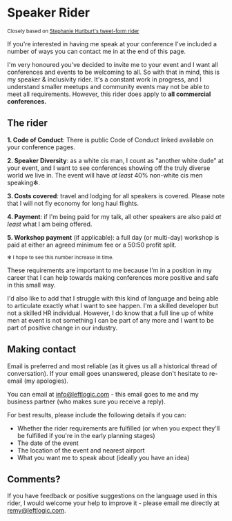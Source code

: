 # Speaker Rider

<small>Closely based on [Stephanie Hurlburt's tweet-form rider](https://twitter.com/sehurlburt/status/899400986791354368)</small>

If you're interested in having me speak at your conference I've included a number of ways you can contact me in at the end of this page.

I'm very honoured you've decided to invite me to your event and I want all conferences and events to be welcoming to all. So with that in mind, this is my speaker & inclusivity rider. It's a constant work in progress, and I understand smaller meetups and community events may not be able to meet all requirements. However, this rider does apply to **all commercial conferences.**

## The rider

**1. Code of Conduct**: There is public Code of Conduct linked available on your conference pages.

**2. Speaker Diversity**: as a white cis man, I count as "another white dude" at your event, and I want to see conferences showing off the truly diverse world we live in. The event will have _at least_ 40% non-white cis men speaking<super>✻</super>.

**3. Costs covered**: travel and lodging for all speakers is covered. Please note that I will not fly economy for long haul flights.

**4. Payment**: if I'm being paid for my talk, all other speakers are also paid _at least_ what I am being offered.

**5. Workshop payment** (if applicable): a full day (or multi-day) workshop is paid at either an agreed minimum fee or a 50:50 profit split.

<small>✻ I hope to see this number increase in time.</small>

These requirements are important to me because I'm in a position in my career that I can help towards making conferences more positive and safe in this small way.

I'd also like to add that I struggle with this kind of language and being able to articulate exactly what I want to see happen. I'm a skilled developer but not a skilled HR individual. However, I do know that a full line up of white men at event is not something I can be part of any more and I want to be part of positive change in our industry.

## Making contact

Email is preferred and most reliable (as it gives us all a historical thread of conversation). If your email goes unanswered, please don't hesitate to re-email (my apologies).

You can email at [info@leftlogic.com](mailto:info@leftlogic.com) - this email goes to me and my business partner (who makes sure you receive a reply).

For best results, please include the following details if you can:

- Whether the rider requirements are fulfilled (or when you expect they'll be fulfilled if you're in the early planning stages)
- The date of the event
- The location of the event and nearest airport
- What you want me to speak about (ideally you have an idea)

## Comments?

If you have feedback or positive suggestions on the language used in this rider, I would welcome your help to improve it - please email me directly at [remy@leftlogic.com](mailto:remy@leftlogic.com?subject=Speaker%20rider%20suggestion).
